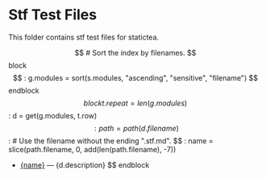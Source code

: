 # Stf Test Files

This folder contains stf test files for statictea.

$$ # Sort the index by filenames.
$$ block
$$ : g.modules = sort(s.modules, "ascending", "sensitive", "filename")
$$ endblock
$$ block t.repeat = len(g.modules)
$$ : d = get(g.modules, t.row)
$$ : path = path(d.filename)
$$ : # Use the filename without the ending ".stf.md".
$$ : name = slice(path.filename, 0, add(len(path.filename), -7))
* [{name}](../testfiles/{path.filename}) &mdash; {d.description}
$$ endblock

